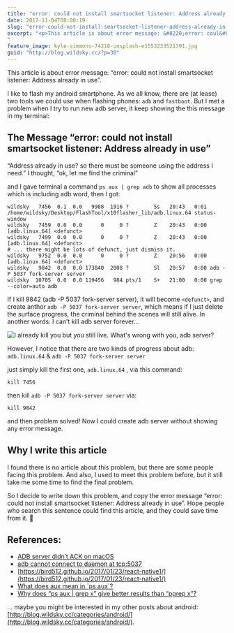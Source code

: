 ```yaml
---
title: "error: could not install smartsocket listener: Address already in use"
date: 2017-11-04T00:00:19
slug: "error-could-not-install-smartsocket-listener-address-already-in-use"
excerpt: "<p>This article is about error message: &#8220;error: coul&#8230;</p>
"
feature_image: kyle-simmons-74218-unsplash-e1553233521391.jpg
guid: "http://blog.wildsky.cc/?p=30"
---
```

This article is about error message: “error: could not install smartsocket listener: Address already in use”.

I like to flash my android smartphone. As we all know, there are (at lease) two tools we could use when flashing phones: `adb` and `fastboot`. But I met a problem when I try to run new adb server, it keep showing the this message in my terminal:

The Message “error: could not install smartsocket listener: Address already in use”
-----------------------------------------------------------------------------------

“Address already in use? so there must be someone using the address I need.” I thought, “ok, let me find the criminal”

and I gave terminal a command `ps aux | grep adb` to show all processes which is including adb word, then I got:

    wildsky   7456  0.1  0.0   9988  1916 ?        Ss   20:43   0:01 /home/wildsky/Desktop/FlashTool/x10flasher_lib/adb.linux.64 status-window
    wildsky   7459  0.0  0.0      0     0 ?        Z    20:43   0:00 [adb.linux.64] <defunct>
    wildsky   7499  0.0  0.0      0     0 ?        Z    20:43   0:00 [adb.linux.64] <defunct>
    # ... there might be lots of defunct, just dismiss it.
    wildsky   9752  0.0  0.0      0     0 ?        Z    20:56   0:00 [adb.linux.64] <defunct>
    wildsky   9842  0.0  0.0 173840  2008 ?        Sl   20:57   0:00 adb -P 5037 fork-server server
    wildsky  10705  0.0  0.0 119456   984 pts/1    S+   21:00   0:00 grep --color=auto adb

If I kill 9842 (adb -P 5037 fork-server server), it will become `<defunct>`, and create anthor `adb -P 5037 fork-server server`, which means if I just delete the surface progress, the criminal behind the scenes will still alive. In another words: I can’t kill adb server forever…

![I already kill you but you still live. What's wrong with you, adb server?](/images/kyle-simmons-74218-unsplash-e1553233521391.jpg)

However, I notice that there are two kinds of progress about adb: `adb.linux.64` & `adb -P 5037 fork-server server`

just simply kill the first one, `adb.linux.64` , via this command:

    kill 7456

then kill `adb -P 5037 fork-server server` via:

    kill 9842

and then problem solved! Now I could create adb server without showing any error message.

Why I write this article
------------------------

I found there is no article about this problem, but there are some people facing this problem. And also, I used to meet this problem before, but it still take me some time to find the final problem.

So I decide to write down this problem, and copy the error message “error: could not install smartsocket listener: Address already in use”. Hope people who search this sentence could find this article, and they could save time from it. 🙂

References:
-----------

*   [ADB server didn’t ACK on macOS](https://stackoverflow.com/questions/43036124/adb-server-didnt-ack-on-macos)
*   [adb cannot connect to daemon at tcp:5037](https://stackoverflow.com/questions/43131020/adb-cannot-connect-to-daemon-at-tcp5037)
*   [https://bird512.github.io/2017/01/23/react-native1/](https://bird512.github.io/2017/01/23/react-native1/)
*   [What does aux mean in \`ps aux\`?](https://unix.stackexchange.com/questions/106847/what-does-aux-mean-in-ps-aux)
*   [Why does “ps aux | grep x” give better results than “pgrep x”?](https://askubuntu.com/questions/157075/why-does-ps-aux-grep-x-give-better-results-than-pgrep-x)

… maybe you might be interested in my other posts about android: [http://blog.wildsky.cc/categories/android/](http://blog.wildsky.cc/categories/android/).
